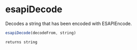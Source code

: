 # esapiDecode

Decodes a string that has been encoded with ESAPIEncode.

```javascript
esapiDecode(decodeFrom, string)
```

```javascript
returns string
```
